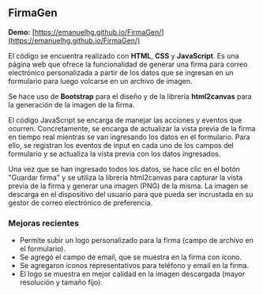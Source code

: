 ## FirmaGen

**Demo:** [https://emanuelhg.github.io/FirmaGen/](https://emanuelhg.github.io/FirmaGen/)

El código se encuentra realizado con **HTML**, **CSS** y **JavaScript**. Es una página web que ofrece la funcionalidad de generar una firma para correo electrónico personalizada a partir de los datos que se ingresan en un formulario para luego volcarse en un archivo de imagen.

Se hace uso de **Bootstrap** para el diseño y de la librería **html2canvas** para la generación de la imagen de la firma.

El código JavaScript se encarga de manejar las acciones y eventos que ocurren. Concretamente, se encarga de actualizar la vista previa de la firma en tiempo real mientras se van ingresando los datos en el formulario. Para ello, se registran los eventos de input en cada uno de los campos del formulario y se actualiza la vista previa con los datos ingresados.

Una vez que se han ingresado todos los datos, se hace clic en el botón "Guardar firma" y se utiliza la librería html2canvas para capturar la vista previa de la firma y generar una imagen (PNG) de la misma. La imagen se descarga en el dispositivo del usuario para que pueda ser incrustada en su gestor de correo electrónico de preferencia.

### Mejoras recientes

- Permite subir un logo personalizado para la firma (campo de archivo en el formulario).
- Se agregó el campo de email, que se muestra en la firma con ícono.
- Se agregaron íconos representativos para teléfono y email en la firma.
- El logo se muestra en mejor calidad en la imagen descargada (mayor resolución y tamaño fijo).
